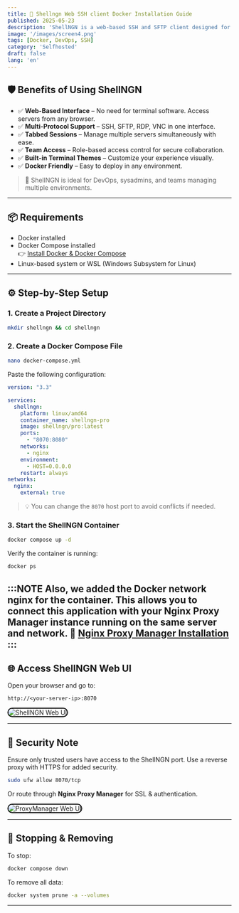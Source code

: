 ```yaml
---
title: 🐳 Shellngn Web SSH client Docker Installation Guide
published: 2025-05-23
description: 'ShellNGN is a web-based SSH and SFTP client designed for managing servers with ease. This guide covers installation using Docker.'
image: '/images/screen4.png'
tags: [Docker, DevOps, SSH]
category: 'Selfhosted'
draft: false
lang: 'en'
---
```


## 🛡️ Benefits of Using ShellNGN

* ✅ **Web-Based Interface** – No need for terminal software. Access servers from any browser.
* ✅ **Multi-Protocol Support** – SSH, SFTP, RDP, VNC in one interface.
* ✅ **Tabbed Sessions** – Manage multiple servers simultaneously with ease.
* ✅ **Team Access** – Role-based access control for secure collaboration.
* ✅ **Built-in Terminal Themes** – Customize your experience visually.
* ✅ **Docker Friendly** – Easy to deploy in any environment.

> 🚀 ShellNGN is ideal for DevOps, sysadmins, and teams managing multiple environments.

---

## 📦 Requirements

- Docker installed  
- Docker Compose installed  
  👉 [Install Docker & Docker Compose](http://itsnooblk.com/posts/install-docker/)
- Linux-based system or WSL (Windows Subsystem for Linux)  

---

## ⚙️ Step-by-Step Setup

### 1. Create a Project Directory

```bash
mkdir shellngn && cd shellngn
````

### 2. Create a Docker Compose File

```bash
nano docker-compose.yml
```

Paste the following configuration:

```yaml
version: "3.3"

services:
  shellngn:
    platform: linux/amd64
    container_name: shellngn-pro
    image: shellngn/pro:latest
    ports:
      - "8070:8080"
    networks:
      - nginx
    environment:
      - HOST=0.0.0.0
    restart: always
networks:
  nginx:
    external: true
```

> 💡 You can change the `8070` host port to avoid conflicts if needed.

### 3. Start the ShellNGN Container

```bash
docker compose up -d
```

Verify the container is running:

```bash
docker ps
```

:::NOTE
Also, we added the Docker network nginx for the container. This allows you to connect this application with your Nginx Proxy Manager instance running on the same server and network.
🔧 [Nginx Proxy Manager Installation](https://itsnooblk.com/posts/install-nginx-proxymanager/)
:::
---

## 🌐 Access ShellNGN Web UI

Open your browser and go to:

```
http://<your-server-ip>:8070
```

<img src="/images/screen5.png" 
  alt="ShellNGN Web UI" 
  style="border-radius: 12px; max-width: 100%; height: auto; border: 2px solid black;" />

---

## 🔐 Security Note

Ensure only trusted users have access to the ShellNGN port. Use a reverse proxy with HTTPS for added security.

```bash
sudo ufw allow 8070/tcp
```

Or route through **Nginx Proxy Manager** for SSL & authentication.

<img src="/images/screen6.png" 
  alt="ProxyManager Web UI" 
  style="border-radius: 12px; max-width: 100%; height: auto; border: 2px solid black;" />

---

## 🧼 Stopping & Removing

To stop:

```bash
docker compose down
```

To remove all data:

```bash
docker system prune -a --volumes
```

---

